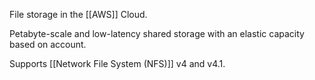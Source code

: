 
File storage in the [[AWS]] Cloud.

Petabyte-scale and low-latency shared storage with an elastic capacity based on account.

Supports [[Network File System (NFS)]] v4 and v4.1.

